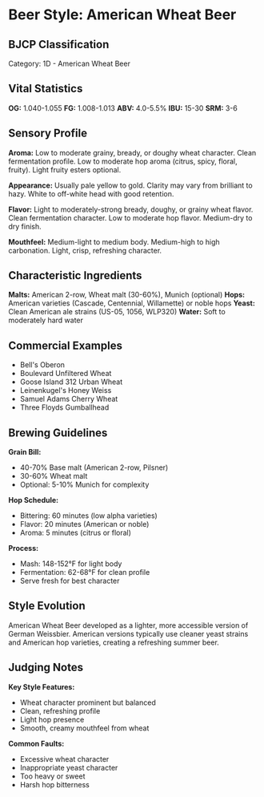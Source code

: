 # Beer Style: American Wheat Beer

## BJCP Classification

Category: 1D - American Wheat Beer

## Vital Statistics

**OG:** 1.040-1.055
**FG:** 1.008-1.013
**ABV:** 4.0-5.5%
**IBU:** 15-30
**SRM:** 3-6

## Sensory Profile

**Aroma:** Low to moderate grainy, bready, or doughy wheat character. Clean fermentation profile. Low to moderate hop aroma (citrus, spicy, floral, fruity). Light fruity esters optional.

**Appearance:** Usually pale yellow to gold. Clarity may vary from brilliant to hazy. White to off-white head with good retention.

**Flavor:** Light to moderately-strong bready, doughy, or grainy wheat flavor. Clean fermentation character. Low to moderate hop flavor. Medium-dry to dry finish.

**Mouthfeel:** Medium-light to medium body. Medium-high to high carbonation. Light, crisp, refreshing character.

## Characteristic Ingredients

**Malts:** American 2-row, Wheat malt (30-60%), Munich (optional)
**Hops:** American varieties (Cascade, Centennial, Willamette) or noble hops
**Yeast:** Clean American ale strains (US-05, 1056, WLP320)
**Water:** Soft to moderately hard water

## Commercial Examples

- Bell's Oberon
- Boulevard Unfiltered Wheat
- Goose Island 312 Urban Wheat
- Leinenkugel's Honey Weiss
- Samuel Adams Cherry Wheat
- Three Floyds Gumballhead

## Brewing Guidelines

**Grain Bill:**

- 40-70% Base malt (American 2-row, Pilsner)
- 30-60% Wheat malt
- Optional: 5-10% Munich for complexity

**Hop Schedule:**

- Bittering: 60 minutes (low alpha varieties)
- Flavor: 20 minutes (American or noble)
- Aroma: 5 minutes (citrus or floral)

**Process:**

- Mash: 148-152°F for light body
- Fermentation: 62-68°F for clean profile
- Serve fresh for best character

## Style Evolution

American Wheat Beer developed as a lighter, more accessible version of German Weissbier. American versions typically use cleaner yeast strains and American hop varieties, creating a refreshing summer beer.

## Judging Notes

**Key Style Features:**

- Wheat character prominent but balanced
- Clean, refreshing profile
- Light hop presence
- Smooth, creamy mouthfeel from wheat

**Common Faults:**

- Excessive wheat character
- Inappropriate yeast character
- Too heavy or sweet
- Harsh hop bitterness
